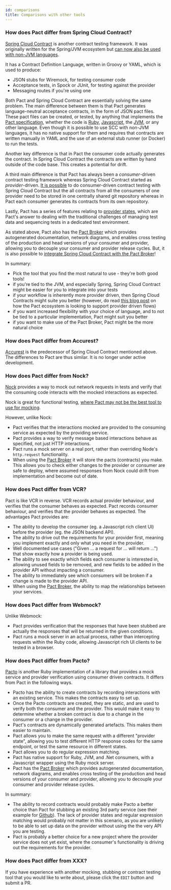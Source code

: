 ```yaml
---
id: comparisons
title: Comparisons with other tools
---
```


### How does Pact differ from Spring Cloud Contract?

[Spring Cloud Contract](https://spring.io/projects/spring-cloud-contract) is another contract testing framework. It was originally written for the Spring/JVM ecosystem but [can now also be used with non-JVM languages](https://spring.io/blog/2018/02/13/spring-cloud-contract-in-a-polyglot-world).

It has a Contract Definition Language, written in Groovy or YAML, which is used to produce:

 * JSON stubs for Wiremock, for testing consumer code
 * Acceptance tests, in Spock or JUnit, for testing against the provider
 * Messaging routes if you're using one

Both Pact and Spring Cloud Contract are essentially solving the same problem. The main difference between them is that Pact generates language-neutral acceptance contracts, in the form of JSON pact files. These pact files can be created, or tested, by anything that implements the [Pact specification](https://github.com/pact-foundation/pact-specification), whether the code is [Ruby](/implementation_guides/ruby/readme), [Javascript](/implementation_guides/javascript/readme), the [JVM](/implementation_guides/jvm), or any other language. Even though it is possible to use SCC with non-JVM languages, it has no native support for them and requires that contracts are written manually in YAML and the use of an external stub runner (or Docker) to run the tests.

Another key difference is that in Pact the consumer code actually generates the contract. In Spring Cloud Contract the contracts are written by hand outside of the code base. This creates a potential for drift.

A third main difference is that Pact has always been a *consumer*-driven contract testing framework whereas Spring Cloud Contract started as *provider*-driven. [It is possible](https://cloud.spring.io/spring-cloud-contract/reference/html/using.html#flows-cdc-contracts-external) to do consumer-driven contract testing with Spring Cloud Contract but the all contracts from all the consumers of one provider need to be stored in one centrally shared git repository whereas in Pact each consumer generates its contracts from its own repository.

Lastly, Pact has a series of features relating to [provider states](./provider_states), which are Pact's answer to dealing with the traditional challenges of managing test data and sequencing tests in a dedicated test environment.

As stated above, Pact also has the [Pact Broker](/pact_broker) which provides autogenerated documentation, network diagrams, and enables cross testing of the production and head versions of your consumer and provider, allowing you to decouple your consumer and provider release cycles. But, it is also possible to [integrate Spring Cloud Contract with the Pact Broker](https://cloud.spring.io/spring-cloud-contract/reference/html/howto.html#how-to-use-pact-broker)!

In summary:

 * Pick the tool that you find the most natural to use - they're both good tools!
 * if you're tied to the JVM, and especially Spring, Spring Cloud Contract might be easier for you to integrate into your tests
 * if your workflow is inherently more provider driven, then Spring Cloud Contracts might suite you better (however, do read [this blog post](https://pactflow.io/blog/bi-directional-contracts//?utm_source=ossdocs&utm_campaign=comparisons) on how the Pact ecosystem is looking to support provider driven flows)
 * if you want increased flexibility with your choice of language, and to not be tied to a particular implementation, Pact might suit you better
 * if you want to make use of the Pact Broker, Pact might be the more natural choice


### How does Pact differ from Accurest?

[Accurest](https://github.com/Codearte/accurest) is the predecessor of Spring Cloud Contract mentioned above. The differences to Pact are thus similar. It is no longer under active development.

### How does Pact differ from Nock?

[Nock](https://github.com/nock/nock) provides a way to mock out network requests in tests and verify that the consuming code interacts with the mocked interactions as expected.

Nock is great for functional testing, [where Pact may not be the best tool to use for mocking](/consumer/contract_tests_not_functional_tests).

However, unlike Nock:

* Pact verifies that the interactions mocked are provided to the consuming service as expected by the providing service.
* Pact provides a way to verify message based interactions behave as specified, not just HTTP interactions.
* Pact runs a mock server on a real port, rather than overriding Node's `http.request` functionality.
* When using the [Pact Broker](/pact_broker) it will store the pacts (contracts) you make. This allows you to check either changes to the provider or consumer are safe to deploy, where assumed responses from Nock could drift from implementation and become out of date.

### How does Pact differ from VCR?

Pact is like VCR in reverse. VCR records actual provider behaviour, and verifies that the consumer behaves as expected. Pact records consumer behaviour, and verifies that the provider behaves as expected. The advantages Pact provides are:

* The ability to develop the consumer (eg. a Javascript rich client UI) before the provider (eg. the JSON backend API).
* The ability to drive out the requirements for your provider first, meaning you implement exactly and only what you need in the provider.
* Well documented use cases ("Given ... a request for ... will return ...") that show exactly how a provider is being used.
* The ability to see exactly which fields each consumer is interested in, allowing unused fields to be removed, and new fields to be added in the provider API without impacting a consumer.
* The ability to immediately see which consumers will be broken if a change is made to the provider API.
* When using the [Pact Broker](/pact_broker), the ability to map the relationships between your services.

### How does Pact differ from Webmock?

Unlike Webmock:

* Pact provides verification that the responses that have been stubbed are actually the responses that will be returned in the given conditions.
* Pact runs a mock server in an actual process, rather than intercepting requests within the Ruby code, allowing Javascript rich UI clients to be tested in a browser.

### How does Pact differ from Pacto?

[Pacto][pacto] is another Ruby implementation of a library that provides a mock service and provider verification using consumer driven contracts. It differs from Pact in the following ways.

* Pacto has the ability to create contracts by recording interactions with an existing service. This makes the contracts easy to set up.
* Once the Pacto contracts are created, they are static, and are used to verify both the consumer and the provider. This would make it easy to determine whether a broken contract is due to a change in the consumer or a change in the provider.
* Pact's contracts are dynamically generated artefacts. This makes them easier to maintain.
* Pact allows you to make the same request with a different "provider state", allowing you to test different HTTP response codes for the same endpoint, or test the same resource in different states.
* Pact allows you to do regular expression matching.
* Pact has native support for Ruby, JVM, and .Net consumers, with a Javascript wrapper using the Ruby mock server.
* Pact has the [Pact Broker](/pact_broker) which provides autogenerated documentation, network diagrams, and enables cross testing of the production and head versions of your consumer and provider, allowing you to decouple your consumer and provider release cycles.

In summary:

* The ability to record contracts would probably make Pacto a better choice than Pact for stubbing an existing 3rd party service (see their example for [Github][pacto_example]). The lack of provider states and regular expression matching would probably not matter in this scenario, as you are unlikely to be able to set up data on the provider without using the the very API you are testing.
* Pact is probably a better choice for a new project where the provider service does not yet exist, where the consumer's functionality is driving out the requirements for the provider.

### How does Pact differ from XXX?

If you have experience with another mocking, stubbing or contract testing tool that you would like to write about, please click the `EDIT` button and submit a PR.

 [pacto]: https://github.com/thoughtworks/pacto
 [pacto_example]: http://thoughtworks.github.io/pacto/usage/

